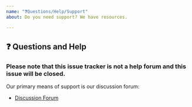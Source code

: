 ```yaml
---
name: "❓Questions/Help/Support"
about: Do you need support? We have resources.

---
```


## ❓ Questions and Help

### Please note that this issue tracker is not a help forum and this issue will be closed.

Our primary means of support is our discussion forum:

- [Discussion Forum](http://discuss.dgl.ai/)